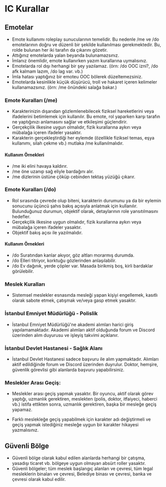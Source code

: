 # IC Kurallar

## Emotelar
* Emote kullanımı roleplay sunucularının temelidir. Bu nedenle /me ve /do emotelarının doğru ve düzenli bir şekilde kullanılması gerekmektedir. Bu, rolde bulunan her iki tarafın da çıkarını gözetir.
* Attığınız emotelarda yalan beyanda bulunamazsınız.
* İmlanız önemlidir, emote kullanırken yazım kurallarına uymalısınız.
* Emotelarda rol dışı herhangi bir şey yazılamaz. (örn: /do OOC izni?, /do afk kalmam lazım, /do lag var. vb.)
* İmla hatası yaptığınız bir emoteu OOC bölerek düzeltemezsiniz.
* Emotelarda kesinlikle küçük düşürücü, troll ve hakaret içeren kelimeler kullanamazsınız. (örn: /me önündeki salağa bakar.)

### Emote Kuralları (/me)
* Karakterinizin dışarıdan gözlemlenebilecek fiziksel hareketlerini veya ifadelerini betimlemek için kullanılır. Bu emote, rol yaparken karşı tarafın ne yaptığınızı anlamasını sağlar ve etkileşimi güçlendirir.
* Gerçekçilik ilkesine uygun olmalıdır, fizik kurallarına aykırı veya mübalağa içeren ifadeler yasaktır.
* Karakterin gerçekleştirdiği her eylemde (özellikle fiziksel temas, eşya kullanımı, silah çekme vb.) mutlaka /me kullanılmalıdır.
#### Kullanım Örnekleri
* /me iki elini havaya kaldırır.
* /me öne uzanıp sağ eliyle bardağını alır.
* /me dizlerinin üstüne çöküp cebinden tektaş yüzüğü çıkarır.

### Emote Kuralları (/do)
* Rol sırasında çevrede olup biteni, karakterin durumunu ya da bir eylemin sonucunu üçüncü şahıs bakış açısıyla anlatmak için kullanılır. Bulunduğunuz durumun, objektif olarak, detaylarının role yansıtılmasını hedefler.
* Gerçekçilik ilkesine uygun olmalıdır, fizik kurallarına aykırı veya mübalağa içeren ifadeler yasaktır.
* Objektif bakış açısı ile yazılmalıdır.
#### Kullanım Örnekleri
* /do Suratından kanlar akıyor, göz altları morarmış durumda.
* /do Elleri titriyor, korktuğu gözlerinden anlaşılabilir.
* /do Ev dağınık, yerde çöpler var. Masada birikmiş boş, kirli bardaklar görülebilir.


### Meslek Kuralları
* Sistemsel meslekler esnasında mesleği yapan kişiyi engellemek, kasıtlı olarak sabote etmek, çatışmak ve/veya gasp etmek yasaktır. 

### İstanbul Emniyet Müdürlüğü - Polislik 
* İstanbul Emniyet Müdürlüğü'ne akademi alımları harici giriş yapılamamaktadır. Akademi alımları aktif olduğunda forum ve Discord üzerinden alım duyurusu ve işleyiş takvimi açıklanır.

### İstanbul Devlet Hastanesi - Sağlık Alanı
* İstanbul Devlet Hastanesi sadece başvuru ile alım yapmaktadır. Alımları aktif edildiğinde forum ve Discord üzerinden duyrulur. Doktor, hemşire, güvenlik görevlisi gibi alanlarda başvuru yapabilirsiniz.


### Meslekler Arası Geçiş:
* Meslekler arası geçiş yapmak yasaktır. Bir oyuncu, aktif olarak görev yaptığı, uzmanlık gerektiren, meslekten (polis, doktor, itfaiyeci, haberci vb.) istifa ettikten sonra, uzmanlık gerektiren, başka bir mesleğe geçiş yapamaz.

* Farklı meslekleğe geçiş yapabilmek için karakter adı değiştirmeli ve geçiş yapmak istediğiniz mesleğe uygun bir karakter hikayesi yazmalısınız. 


## Güvenli Bölge
* Güvenli bölge olarak kabul edilen alanlarda herhangi bir çatışma, yasadışı ticaret vb. bölgeye uygun olmayan absürt roller yasaktır.
* Güvenli bölgeler; tüm meslek başlangıç alanları ve çevresi, tüm legal mesleklerin binaları ve çevresi, Belediye binası ve çevresi, banka ve çevresi olarak kabul edilir.
 

